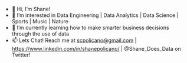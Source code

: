 - 👋 Hi, I’m Shane!
- 👀 I’m interested in Data Engineering | Data Analytics | Data Science | Sports | Music | Nature 
- 🌱 I’m currently learning how to make smarter business decisions through the use of data
- 📫 Lets Chat! Reach me at scpolicano@gmail.com | https://www.linkedin.com/in/shanepolicano/ | @Shane_Does_Data on Twitter!

